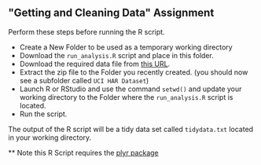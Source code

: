 ## "Getting and Cleaning Data" Assignment

Perform these steps before running the R script.

* Create a New Folder to be used as a temporary working directory
* Download the `run_analysis.R` script and place in this folder.
* Download the required data file from [this URL](https://d396qusza40orc.cloudfront.net/getdata%2Fprojectfiles%2FUCI%20HAR%20Dataset.zip).
* Extract the zip file to the Folder you recently created. (you should now see a subfolder called `UCI HAR Dataset`)
* Launch R or RStudio and use the command `setwd()` and update your working directory to the Folder where the `run_analysis.R` script is located.
* Run the script.
 
The output of the R script will be a tidy data set called `tidydata.txt` located in your working directory.


** Note this R Script requires the [plyr package](http://cran.r-project.org/web/packages/plyr/index.html)


